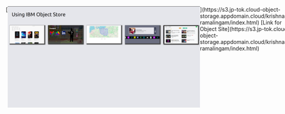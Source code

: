 <div style="display:flex;">
    [<img src="./asserts/obj_str1.png" alt="Dashboard"/>](https://s3.jp-tok.cloud-object-storage.appdomain.cloud/krishnan-ramalingam/index.html)
    [Link for Object Site](https://s3.jp-tok.cloud-object-storage.appdomain.cloud/krishnan-ramalingam/index.html)
</div>

